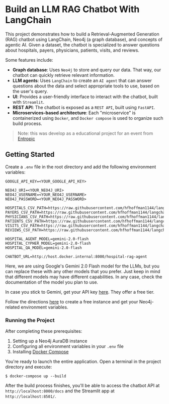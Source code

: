 # Build an LLM RAG Chatbot With LangChain

This project demonstrates how to build a Retrieval-Augmented Generation (RAG) chatbot using LangChain, Neo4j (a graph database), and concepts of agentic AI. Given a dataset, the chatbot is specialized to answer questions about hospitals, payers, physicians, patients, visits, and reviews.

Some features include: 
- **Graph database**: Uses `Neo4j` to store and query our data. That way, our chatbot can quickly retrieve relevant information.
- **LLM agents**: Uses `LangChain` to create an `AI agent` that can answer questions about the data and select appropriate tools to use, based on the user's query.
- **UI**: Provides a user-friendly interface to interact with the chatbot, built with `Streamlit`.
- **REST API**: The chatbot is exposed as a `REST API`, built using `FastAPI`.
- **Microservices-based architecture**: Each "microservice" is containerized using `Docker`, and `Docker compose` is used to organize such build process.

> Note: this was develop as a educational project for an event from [Entropic](https://entropic.pythonanywhere.com/)

## Getting Started
Create a `.env` file in the root directory and add the following environment variables:

```.env
GOOGLE_API_KEY=<YOUR_GOOGLE_API_KEY>

NEO4J_URI=<YOUR_NEO4J_URI>
NEO4J_USERNAME=<YOUR_NEO4J_USERNAME>
NEO4J_PASSWORD=<YOUR_NEO4J_PASSWORD>

HOSPITALS_CSV_PATH=https://raw.githubusercontent.com/hfhoffman1144/langchain_neo4j_rag_app/main/data/hospitals.csv
PAYERS_CSV_PATH=https://raw.githubusercontent.com/hfhoffman1144/langchain_neo4j_rag_app/main/data/payers.csv
PHYSICIANS_CSV_PATH=https://raw.githubusercontent.com/hfhoffman1144/langchain_neo4j_rag_app/main/data/physicians.csv
PATIENTS_CSV_PATH=https://raw.githubusercontent.com/hfhoffman1144/langchain_neo4j_rag_app/main/data/patients.csv
VISITS_CSV_PATH=https://raw.githubusercontent.com/hfhoffman1144/langchain_neo4j_rag_app/main/data/visits.csv
REVIEWS_CSV_PATH=https://raw.githubusercontent.com/hfhoffman1144/langchain_neo4j_rag_app/main/data/reviews.csv

HOSPITAL_AGENT_MODEL=gemini-2.0-flash
HOSPITAL_CYPHER_MODEL=gemini-2.0-flash
HOSPITAL_QA_MODEL=gemini-2.0-flash

CHATBOT_URL=http://host.docker.internal:8000/hospital-rag-agent
```

Here, we are using Google's Gemini 2.0 Flash model for the LLMs, but you can replace these with any other models that you prefer. Just keep in mind that different models may have different capabilities. In any case, check the documentation of the model you plan to use.

In case you stick to Gemini, get your API key [here](https://aistudio.google.com/). They offer a free tier.

Follow the directions [here](https://neo4j.com/cloud/platform/aura-graph-database/?ref=docs-nav-get-started) to create a free instance and get your Neo4j-related environment variables.

### Running the Project

After completing these prerequisites:
1. Setting up a Neo4j AuraDB instance
2. Configuring all environment variables in your `.env` file
3. Installing [Docker Compose](https://docs.docker.com/compose/install/)

You're ready to launch the entire application. Open a terminal in the project directory and execute:

```console
$ docker-compose up --build
```

After the build process finishes, you'll be able to access the chatbot API at `http://localhost:8000/docs` and the Streamlit app at `http://localhost:8501/`.